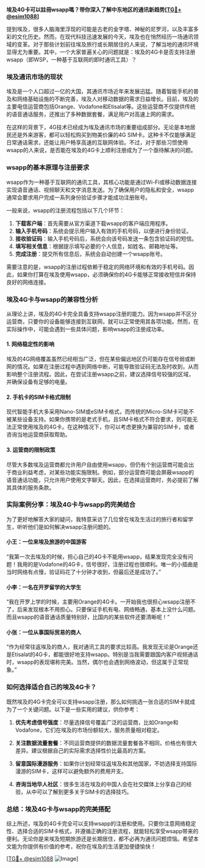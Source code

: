 **埃及4G卡可以註冊wsapp嗎？带你深入了解中东地区的通讯新趋势[[TG💪+ @esim1088](https://t.me/s/esim1088)]**

提到埃及，很多人脑海里浮现的可能是古老的金字塔、神秘的尼罗河，以及丰富多彩的文化历史。然而，在现代科技迅速发展的今天，埃及也在悄然经历一场通讯领域的变革。对于那些计划前往埃及旅行或长期居住的人来说，了解当地的通讯环境显得尤为重要。其中，一个大家普遍关心的问题就是：埃及的4G卡是否支持注册wsapp（即WSP，一种基于互联网的即时通讯工具）？

### 埃及通讯市场的现状

埃及是一个人口超过一亿的大国，其通讯市场近年来发展迅猛。随着智能手机的普及和网络基础设施的不断完善，埃及人对移动数据的需求日益增长。目前，埃及的主要电信运营商包括Orange、Vodafone和Etisalat等。这些运营商不仅提供传统的语音通话服务，还推出了多种数据套餐，满足用户对高速上网的需求。

在这样的背景下，4G技术已经成为埃及通讯市场的重要组成部分。无论是本地居民还是外来游客，都可以轻松购买到物美价廉的4G SIM卡。这种卡不仅能够满足日常通话需求，还能让用户畅享高速的互联网体验。不过，对于那些习惯使用wsapp的人来说，是否能在埃及的4G卡上顺利注册成为了一个亟待解决的问题。

### wsapp的基本原理与注册要求

wsapp作为一种基于互联网的通讯工具，其核心功能是通过Wi-Fi或移动数据连接实现语音通话、视频聊天和文字消息发送。为了确保用户的隐私和安全，wsapp通常会要求用户完成一系列身份验证步骤才能成功注册账号。

一般来说，wsapp的注册流程包括以下几个环节：

1. **下载客户端**：首先需要从官方渠道下载wsapp的客户端应用程序。
2. **输入手机号码**：系统会提示用户输入有效的手机号码，以便进行身份验证。
3. **接收验证码**：输入手机号码后，系统会向该号码发送一条包含验证码的短信。
4. **填写相关信息**：根据提示填写必要的个人信息，如姓名、邮箱地址等。
5. **完成注册**：提交所有信息后，系统会自动创建一个wsapp账号。

需要注意的是，wsapp的注册过程依赖于稳定的网络环境和有效的手机号码。因此，如果你打算在埃及使用wsapp，必须确保你的4G卡能够正常接收短信并保持良好的网络连接。

### 埃及4G卡与wsapp的兼容性分析

从理论上讲，埃及的4G卡完全具备支持wsapp注册的能力。因为wsapp并不区分运营商，只要你的设备能够连接到互联网，就可以正常使用其各项功能。然而，在实际操作中，可能会遇到一些具体问题，影响wsapp的注册成功率。

#### 1. 网络稳定性的影响

埃及的4G网络覆盖虽然已经相当广泛，但在某些偏远地区仍可能存在信号弱或断网的情况。如果在注册过程中遇到网络中断，可能导致验证码无法及时收到，从而影响整个注册流程。因此，在尝试注册wsapp之前，建议选择信号较强的区域，并确保设备有足够的电量。

#### 2. 手机卡的SIM卡格式限制

现代智能手机大多采用Nano-SIM或eSIM卡格式，而传统的Micro-SIM卡可能不被某些设备支持。如果你携带的是老式手机，且SIM卡格式不符合要求，则可能无法正常使用埃及的4G卡。在这种情况下，你可以考虑更换为兼容的SIM卡，或者咨询当地运营商获取帮助。

#### 3. 运营商的限制政策

尽管大多数埃及运营商都允许用户自由使用wsapp，但仍有个别运营商可能会出于商业利益考虑，对某些功能实施限制。例如，部分运营商可能会屏蔽wsapp的语音通话功能，只允许用户使用文字聊天。因此，在选择运营商时，务必提前了解其具体的服务条款。

### 实际案例分享：埃及4G卡与wsapp的完美结合

为了更好地解答大家的疑问，我特意采访了几位曾在埃及生活过的旅行者和留学生，听听他们是如何解决wsapp注册问题的。

#### 小王：一位来埃及旅游的中国游客

“我第一次去埃及的时候，担心自己的4G卡不能用wsapp，结果发现完全没有问题！我用的是Vodafone的4G卡，信号很好，注册过程也很顺利。唯一的小插曲是当时网络有点慢，验证码花了十分钟才收到，但最后还是成功了。”

#### 小李：一名在开罗留学的大学生

“我在开罗上学的时候，主要用Orange的4G卡。一开始我也很担心wsapp注册不了，后来发现根本不用担心。只要保证手机有电、网络畅通，基本上没什么问题。而且wsapp的语音通话质量特别好，比国内的某些软件还要清晰呢！”

#### 小张：一位从事国际贸易的商人

“作为经常往返埃及的商人，我对通讯工具的要求比较高。我发现无论是Orange还是Etisalat的4G卡，都能很好地支持wsapp。特别是当我需要跟国内客户视频通话时，wsapp的表现堪称完美。当然，偶尔也会遇到网络波动，但这属于正常现象。”

### 如何选择适合自己的埃及4G卡？

既然埃及的4G卡完全可以支持wsapp注册，那么如何挑选一张合适的SIM卡就成为了一个关键问题。以下是一些实用的建议，供你参考：

1. **优先考虑信号强度**：尽量选择信号覆盖广泛的运营商，比如Orange和Vodafone，它们在埃及的市场份额较大，服务质量相对稳定。
   
2. **关注数据流量套餐**：不同运营商提供的数据流量套餐各不相同，价格也有很大差异。建议根据自己的实际需求选择性价比最高的方案。

3. **留意国际漫游服务**：如果你计划经常往返埃及和其他国家，不妨选择支持国际漫游的SIM卡，这样可以避免额外的费用开支。

4. **咨询当地华人社区**：很多生活在埃及的中国人会在社交媒体上分享自己的经验，从中可以了解到更多关于SIM卡的选择技巧。

### 总结：埃及4G卡与wsapp的完美搭配

综上所述，埃及的4G卡完全可以支持wsapp的注册和使用。只要你注意网络稳定性、选择合适的SIM卡格式，并遵循正确的注册流程，就能轻松享受wsapp带来的便利。无论你是来埃及短期旅游还是长期居住，都不必再为通讯问题烦恼。希望本文能为你提供有价值的参考，祝你在埃及的生活更加便捷愉快！

[[TG💪+ @esim1088](https://t.me/s/esim1088) ![Image](https://i.postimg.cc/4NQfJmqS/Snipaste-2025-05-13-00-14-12.png)]